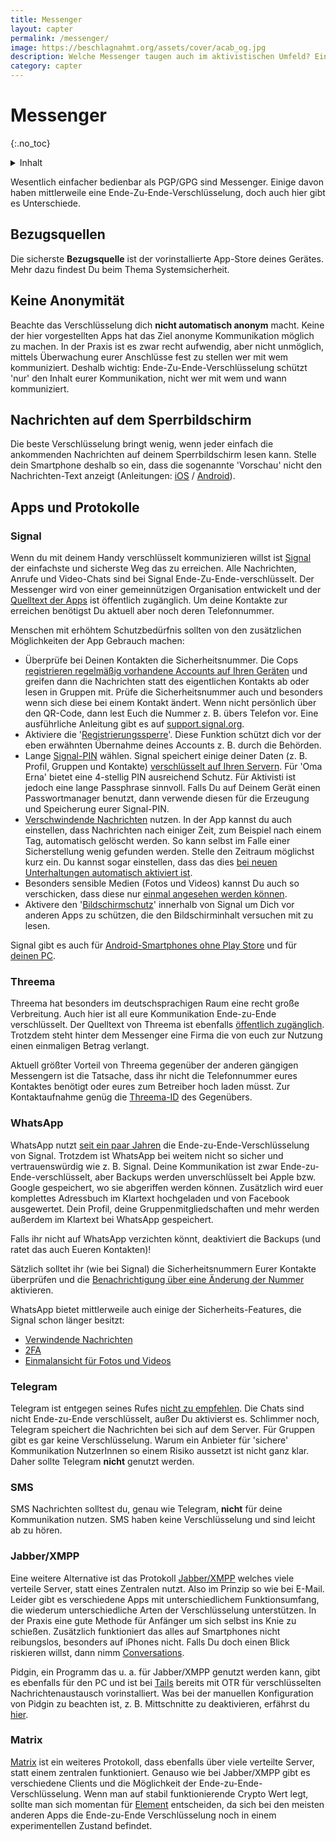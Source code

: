 ```yaml
---
title: Messenger
layout: capter
permalink: /messenger/
image: https://beschlagnahmt.org/assets/cover/acab_og.jpg
description: Welche Messenger taugen auch im aktivistischen Umfeld? Ein Übersicht über die gängigen Alternativen und zusätzlichen Tipps zur Verbesserung Deiner Sicherheit und Privatsphäre.
category: capter
---
```

# Messenger
{:.no_toc}

<details markdown="block">
  <summary>
    Inhalt
  </summary>
* TOC
{:toc}
</details>

Wesentlich einfacher bedienbar als PGP/GPG sind Messenger. 
Einige davon haben mittlerweile eine Ende-Zu-Ende-Verschlüsselung, doch auch hier gibt es Unterschiede.

## Bezugsquellen
Die sicherste __Bezugsquelle__ ist der vorinstallierte App-Store deines Gerätes. 
Mehr dazu findest Du beim Thema Systemsicherheit.

## Keine Anonymität
Beachte das Verschlüsselung dich __nicht automatisch anonym__ macht.
Keine der hier vorgestellten Apps hat das Ziel anonyme Kommunikation möglich zu machen.
In der Praxis ist es zwar recht aufwendig, aber nicht unmöglich, mittels Überwachung eurer Anschlüsse fest zu stellen wer mit wem kommuniziert.
Deshalb wichtig: Ende-Zu-Ende-Verschlüsselung schützt 'nur' den Inhalt eurer Kommunikation, nicht wer mit wem und wann kommuniziert.

## Nachrichten auf dem Sperrbildschirm
Die beste Verschlüsselung bringt wenig, wenn jeder einfach die ankommenden Nachrichten auf deinem Sperrbildschirm lesen kann.
Stelle dein Smartphone deshalb so ein, dass die sogenannte 'Vorschau' nicht den Nachrichten-Text anzeigt (Anleitungen: [iOS](https://support.apple.com/de-de/guide/iphone/iph7c3d96bab/ios) / [Android](https://support.google.com/android/answer/9079661?hl=de)).

## Apps und Protokolle

### Signal
Wenn du mit deinem Handy verschlüsselt kommunizieren willst ist [Signal](https://www.signal.org) der einfachste und sicherste Weg das zu erreichen.
Alle Nachrichten, Anrufe und Video-Chats sind bei Signal Ende-Zu-Ende-verschlüsselt.
Der Messenger wird von einer gemeinnützigen Organisation entwickelt und der [Quelltext der Apps](https://github.com/signalapp) ist öffentlich zugänglich.
Um deine Kontakte zur erreichen benötigst Du aktuell aber noch deren Telefonnummer.

Menschen mit erhöhtem Schutzbedürfnis sollten von den zusätzlichen Möglichkeiten der App Gebrauch machen:
  - Überprüfe bei Deinen Kontakten die Sicherheitsnummer. Die Cops [registrieren regelmäßig vorhandene Accounts auf Ihren Geräten](https://www.vice.com/de/article/435gbd/telegram-ueberwachung-bka-chat-app-verschluesslung) und greifen dann die Nachrichten statt des eigentlichen Kontakts ab oder lesen in Gruppen mit. Prüfe die Sicherheitsnummer auch und besonders wenn sich diese bei einem Kontakt ändert. Wenn nicht persönlich über den QR-Code, dann lest Euch die Nummer z. B. übers Telefon vor. Eine ausführliche Anleitung gibt es auf [support.signal.org](https://support.signal.org/hc/de/articles/360007060632-Was-ist-eine-Sicherheitsnummer-und-weshalb-sehe-ich-dass-sie-sich-ge%C3%A4ndert-hat-).
  - Aktiviere die '[Registrierungssperre](https://support.signal.org/hc/de/articles/360007059792-Signal-PINs)'. Diese Funktion schützt dich vor der eben erwähnten Übernahme deines Accounts z. B. durch die Behörden.
  - Lange [Signal-PIN](https://support.signal.org/hc/de/articles/360007059792-Signal-PINs) wählen. Signal speichert einige deiner Daten (z. B. Profil, Gruppen und Kontakte) [verschlüsselt auf Ihren Servern](https://signal.org/blog/secure-value-recovery/). Für 'Oma Erna' bietet eine 4-stellig PIN ausreichend Schutz. Für Aktivisti ist jedoch eine lange Passphrase sinnvoll. Falls Du auf Deinem Gerät einen Passwortmanager benutzt, dann verwende diesen für die Erzeugung und Speicherung eurer Signal-PIN.
  - [Verschwindende Nachrichten](https://support.signal.org/hc/de/articles/360007320771-Verschwindende-Nachrichten-festlegen-und-verwalten) nutzen. In der App kannst du auch einstellen, dass Nachrichten nach einiger Zeit, zum Beispiel nach einem Tag, automatisch gelöscht werden. So kann selbst im Falle einer Sicherstellung wenig gefunden werden. Stelle den Zeitraum möglichst kurz ein. Du kannst sogar einstellen, dass das dies [bei neuen Unterhaltungen automatisch aktiviert ist](https://signal.org/blog/disappearing-by-default/).
  - Besonders sensible Medien (Fotos und Videos) kannst Du auch so verschicken, dass diese nur [einmal angesehen werden können](https://support.signal.org/hc/de/articles/360038443071-Einmalig-anzeigbare-Medien).
  - Aktivere den '[Bildschirmschutz](https://support.signal.org/hc/de/articles/360043469312-Bildschirmschutz)' innerhalb von Signal um Dich vor anderen Apps zu schützen, die den Bildschirminhalt versuchen mit zu lesen.

Signal gibt es auch für [Android-Smartphones ohne Play Store](https://signal.org/android/apk/) und für [deinen PC](https://signal.org/de/download/).

### Threema
Threema hat besonders im deutschsprachigen Raum eine recht große Verbreitung.
Auch hier ist all eure Kommunikation Ende-zu-Ende verschlüsselt.
Der Quelltext von Threema ist ebenfalls [öffentlich zugänglich](https://github.com/threema-ch).
Trotzdem steht hinter dem Messenger eine Firma die von euch zur Nutzung einen einmaligen Betrag verlangt.

Aktuell größter Vorteil von Threema gegenüber der anderen gängigen Messengern ist die Tatsache, dass ihr nicht die Telefonnummer eures Kontaktes benötigt oder eures zum Betreiber hoch laden müsst.
Zur Kontaktaufnahme genüg die [Threema-ID](https://threema.ch/de/faq/threema_id) des Gegenübers.

### WhatsApp
WhatsApp nutzt [seit ein paar Jahren](https://signal.org/blog/whatsapp-complete/) die Ende-zu-Ende-Verschlüsselung von Signal.
Trotzdem ist WhatsApp bei weitem nicht so sicher und vertrauenswürdig wie z. B. Signal.
Deine Kommunikation ist zwar Ende-zu-Ende-verschlüsselt, aber Backups werden unverschlüsselt bei Apple bzw. Google gespeichert, wo sie abgeriffen werden können. 
Zusätzlich wird euer komplettes Adressbuch im Klartext hochgeladen und von Facebook ausgewertet. Dein Profil, deine Gruppenmitgliedschaften und mehr werden außerdem im Klartext bei WhatsApp gespeichert.

Falls ihr nicht auf WhatsApp verzichten könnt, deaktiviert die Backups (und ratet das auch Eueren Kontakten)!

Sätzlich solltet ihr (wie bei Signal) die Sicherheitsnummern Eurer Kontakte überprüfen und die [Benachrichtigung über eine Änderung der Nummer](https://faq.whatsapp.com/general/security-and-privacy/security-code-change-notification/?lang=de) aktivieren.

WhatsApp bietet mittlerweile auch einige der Sicherheits-Features, die Signal schon länger besitzt:
  - [Verwindende Nachrichten](https://faq.whatsapp.com/general/chats/about-disappearing-messages/?lang=de)
  - [2FA](https://faq.whatsapp.com/general/security-and-privacy/account-security-tips/?lang=de)
  - [Einmalansicht für Fotos und Videos](https://faq.whatsapp.com/general/chats/about-view-once/?lang=de)

### Telegram
Telegram ist entgegen seines Rufes [nicht zu empfehlen](https://gizmodo.com/why-you-should-stop-using-telegram-right-now-1782557415).
Die Chats sind nicht Ende-zu-Ende verschlüsselt, außer Du aktivierst es. Schlimmer noch, Telegram speichert die Nachrichten bei sich auf dem Server.
Für Gruppen gibt es gar keine Verschlüsselung. Warum ein Anbieter für 'sichere' Kommunikation NutzerInnen so einem Risiko aussetzt ist nicht ganz klar.
Daher sollte Telegram __nicht__ genutzt werden.

### SMS
SMS Nachrichten solltest du, genau wie Telegram, __nicht__ für deine Kommunikation nutzen. SMS haben keine Verschlüsselung und sind leicht ab zu hören.

### Jabber/XMPP
Eine weitere Alternative ist das Protokoll [Jabber/XMPP](https://xmpp.org/software/clients.html) welches viele verteile Server, statt eines Zentralen nutzt.
Also im Prinzip so wie bei E-Mail. Leider gibt es verschiedene Apps mit unterschiedlichem Funktionsumfang, die wiederum unterschiedliche Arten der Verschlüsselung unterstützen.
In der Praxis eine gute Methode für Anfänger um sich selbst ins Knie zu schießen.
Zusätzlich funktioniert das alles auf Smartphones nicht reibungslos, besonders auf iPhones nicht.
Falls Du doch einen Blick riskieren willst, dann nimm [Conversations](https://conversations.im/).

Pidgin, ein Programm das u. a. für Jabber/XMPP genutzt werden kann, gibt es ebenfalls für den PC und ist bei [Tails](https://github.com/beschlagnahmt-org/beschlagnahmt/blob/master/_posts/2000-01-01-190-anonym-im-netz.md#tails) bereits mit OTR für verschlüsselten Nachrichtenaustausch vorinstalliert.
Was bei der manuellen Konfiguration von Pidgin zu beachten ist, z. B. Mittschnitte zu deaktivieren, erfährst du [hier](https://wiki.systemli.org/howto/jabber).

### Matrix
[Matrix](https://matrix.org/) ist ein weiteres Protokoll, dass ebenfalls über viele verteilte Server, statt einem zentralen funktioniert.
Genauso wie bei Jabber/XMPP gibt es verschiedene Clients und die Möglichkeit der Ende-zu-Ende-Verschlüsselung.
Wenn man auf stabil funktionierende Crypto Wert legt, sollte man sich momentan für [Element](https://element.io/) entscheiden, da sich bei den meisten anderen Apps die Ende-zu-Ende Verschlüsselung noch in einem experimentellen Zustand befindet.
